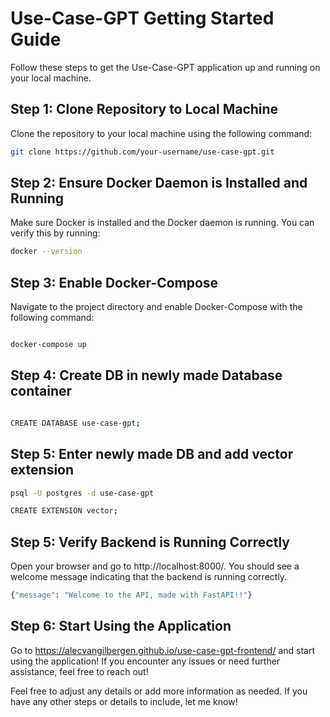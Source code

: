# Use-Case-GPT Getting Started Guide

Follow these steps to get the Use-Case-GPT application up and running on your local machine.

## Step 1: Clone Repository to Local Machine

Clone the repository to your local machine using the following command:

```bash
git clone https://github.com/your-username/use-case-gpt.git
```

## Step 2: Ensure Docker Daemon is Installed and Running
Make sure Docker is installed and the Docker daemon is running. You can verify this by running:
```bash
docker --version
```

## Step 3: Enable Docker-Compose
Navigate to the project directory and enable Docker-Compose with the following command:
```bash

docker-compose up

```

## Step 4: Create DB in newly made Database container
```bash

CREATE DATABASE use-case-gpt;

```

## Step 5: Enter newly made DB and add vector extension

```bash
psql -U postgres -d use-case-gpt
```
```bash
CREATE EXTENSION vector;
```

## Step 5: Verify Backend is Running Correctly
Open your browser and go to http://localhost:8000/. You should see a welcome message indicating that the backend is running correctly.
```bash	
{"message": "Welcome to the API, made with FastAPI!!"}
```

## Step 6: Start Using the Application
Go to https://alecvangilbergen.github.io/use-case-gpt-frontend/ and start using the application!
If you encounter any issues or need further assistance, feel free to reach out!


Feel free to adjust any details or add more information as needed. If you have any other steps or details to include, let me know!

